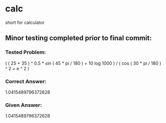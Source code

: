 # calc
short for calculator

## Minor testing completed prior to final commit:
### Tested Problem:
( ( 25 + 35 ) ^ 0.5 * sin ( 45 * pi / 180 ) + 10 log 1000 ) / ( cos ( 30 * pi / 180 ) ^ 2 + e ^ 2 )
### Correct Answer:
1.0415489796372628
### Given Answer:
1.0415489796372628
